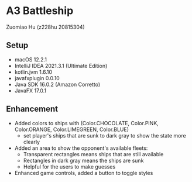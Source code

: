 # A3 Battleship
Zuomiao Hu (z228hu 20815304)
 
## Setup
* macOS 12.2.1
* IntelliJ IDEA 2021.3.1 (Ultimate Edition)
* kotlin.jvm 1.6.10
* javafxplugin 0.0.10
* Java SDK 16.0.2 (Amazon Corretto)
* JavaFX 17.0.1

## Enhancement 
* Added colors to ships with (Color.CHOCOLATE, Color.PINK, Color.ORANGE,  Color.LIMEGREEN, Color.BLUE)
  - set player's ships that are sunk to dark gray to show the state more clearly
* Added an area to show the opponent's available fleets:
  - Transparent rectangles means ships that are still available
  - Rectangles in dark gray means the ships are sunk
  - Helpful for the users to make guesses
* Enhanced game controls, added a button to toggle styles